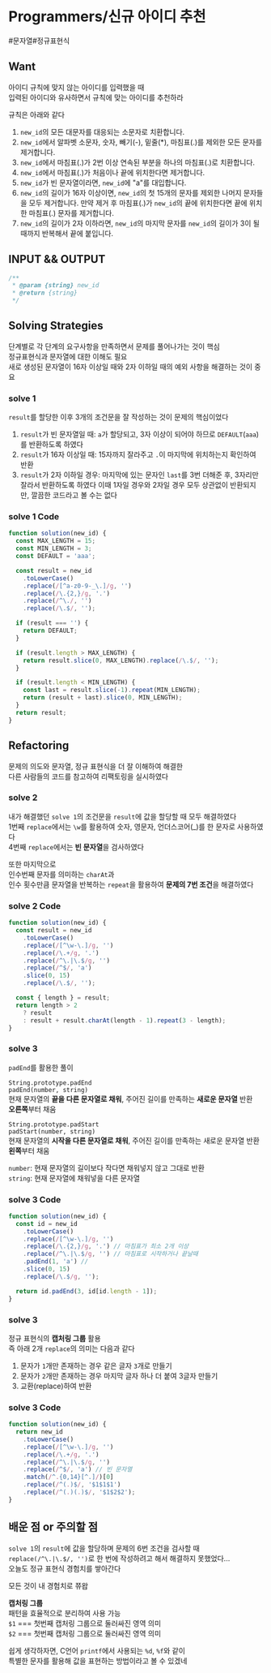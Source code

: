 # Programmers/신규 아이디 추천

#문자열#정규표현식

## Want

아이디 규칙에 맞지 않는 아이디를 입력했을 때  
입력된 아이디와 유사하면서 규칙에 맞는 아이디를 추천하라

규칙은 아래와 같다

1. `new_id`의 모든 대문자를 대응되는 소문자로 치환합니다.
2. `new_id`에서 알파벳 소문자, 숫자, 빼기(-), 밑줄(\*), 마침표(.)를 제외한 모든 문자를 제거합니다.
3. `new_id`에서 마침표(.)가 2번 이상 연속된 부분을 하나의 마침표(.)로 치환합니다.
4. `new_id`에서 마침표(.)가 처음이나 끝에 위치한다면 제거합니다.
5. `new_id`가 빈 문자열이라면, `new_id`에 "a"를 대입합니다.
6. `new_id`의 길이가 16자 이상이면, `new_id`의 첫 15개의 문자를 제외한 나머지 문자들을 모두 제거합니다.
   만약 제거 후 마침표(.)가 `new_id`의 끝에 위치한다면 끝에 위치한 마침표(.) 문자를 제거합니다.
7. `new_id`의 길이가 2자 이하라면, `new_id`의 마지막 문자를 `new_id`의 길이가 3이 될 때까지 반복해서 끝에 붙입니다.

## INPUT && OUTPUT

```js
/**
 * @param {string} new_id
 * @return {string}
 */
```

## Solving Strategies

단계별로 각 단계의 요구사항을 만족하면서 문제를 풀어나가는 것이 핵심  
정규표현식과 문자열에 대한 이해도 필요  
새로 생성된 문자열이 16자 이상일 때와 2자 이하일 때의 예외 사항을 해결하는 것이 중요

### solve 1

`result`를 할당한 이후 3개의 조건문을 잘 작성하는 것이 문제의 핵심이었다

1. `result`가 빈 문자열일 때: `a`가 할당되고, 3자 이상이 되어야 하므로 `DEFAULT`(`aaa`)를 반환하도록 하였다
2. `result`가 16자 이상일 때: 15자까지 잘라주고 `.`이 마지막에 위치하는지 확인하여 반환
3. `result`가 2자 이하일 경우: 마지막에 있는 문자인 `last`를 3번 더해준 후, 3자리만 잘라서 반환하도록 하였다
   이때 1자일 경우와 2자일 경우 모두 상관없이 반환되지만, 깔끔한 코드라고 볼 수는 없다

### solve 1 Code

```js
function solution(new_id) {
  const MAX_LENGTH = 15;
  const MIN_LENGTH = 3;
  const DEFAULT = 'aaa';

  const result = new_id
    .toLowerCase()
    .replace(/[^a-z0-9-_\.]/g, '')
    .replace(/\.{2,}/g, '.')
    .replace(/^\./, '')
    .replace(/\.$/, '');

  if (result === '') {
    return DEFAULT;
  }

  if (result.length > MAX_LENGTH) {
    return result.slice(0, MAX_LENGTH).replace(/\.$/, '');
  }

  if (result.length < MIN_LENGTH) {
    const last = result.slice(-1).repeat(MIN_LENGTH);
    return (result + last).slice(0, MIN_LENGTH);
  }
  return result;
}
```

## Refactoring

문제의 의도와 문자열, 정규 표현식을 더 잘 이해하여 해결한  
다른 사람들의 코드를 참고하여 리팩토링을 실시하였다

### solve 2

내가 해결했던 `solve 1`의 조건문을 `result`에 값을 할당할 때 모두 해결하였다  
1번째 `replace`에서는 `\w`를 활용하여 숫자, 영문자, 언더스코어(\_)를 한 문자로 사용하였다  
4번째 `replace`에서는 **빈 문자열**을 검사하였다

또한 마지막으로  
인수번째 문자를 의미하는 `charAt`과  
인수 횟수만큼 문자열을 반복하는 `repeat`을 활용하여 **문제의 7번 조건**을 해결하였다

### solve 2 Code

```js
function solution(new_id) {
  const result = new_id
    .toLowerCase()
    .replace(/[^\w-\.]/g, '')
    .replace(/\.+/g, '.')
    .replace(/^\.|\.$/g, '')
    .replace(/^$/, 'a')
    .slice(0, 15)
    .replace(/\.$/, '');

  const { length } = result;
  return length > 2
    ? result
    : result + result.charAt(length - 1).repeat(3 - length);
}
```

### solve 3

`padEnd`를 활용한 풀이

`String.prototype.padEnd`  
`padEnd(number, string)`  
현재 문자열의 **끝을 다른 문자열로 채워**, 주어진 길이를 만족하는 **새로운 문자열** 반환  
**오른쪽**부터 채움

`String.prototype.padStart`  
`padStart(number, string)`  
현재 문자열의 **시작을 다른 문자열로 채워**, 주어진 길이를 만족하는 새로운 문자열 반환  
**왼쪽**부터 채움

`number`: 현재 문자열의 길이보다 작다면 채워넣지 않고 그대로 반환  
`string`: 현재 문자열에 채워넣을 다른 문자열

### solve 3 Code

```js
function solution(new_id) {
  const id = new_id
    .toLowerCase()
    .replace(/[^\w-\.]/g, '')
    .replace(/\.{2,}/g, '.') // 마침표가 최소 2개 이상
    .replace(/^\.|\.$/g, '') // 마침표로 시작하거나 끝날때
    .padEnd(1, 'a') //
    .slice(0, 15)
    .replace(/\.$/g, '');

  return id.padEnd(3, id[id.length - 1]);
}
```

### solve 3

정규 표현식의 **캡처링 그룹** 활용  
즉 아래 2개 `replace`의 의미는 다음과 같다

1. 문자가 `1`개만 존재하는 경우 같은 글자 `3`개로 만들기
2. 문자가 `2`개만 존재하는 경우 마지막 글자 하나 더 붙여 3글자 만들기
3. 교환(replace)하여 반환

### solve 3 Code

```js
function solution(new_id) {
  return new_id
    .toLowerCase()
    .replace(/[^\w-\.]/g, '')
    .replace(/\.+/g, '.')
    .replace(/^\.|\.$/g, '')
    .replace(/^$/, 'a') // 빈 문자열
    .match(/^.{0,14}[^.]/)[0]
    .replace(/^(.)$/, '$1$1$1')
    .replace(/^(.)(.)$/, '$1$2$2');
}
```

## 배운 점 or 주의할 점

`solve 1`의 `result`에 값을 할당하며 문제의 6번 조건을 검사할 때  
`replace(/^\.|\.$/, '')`로 한 번에 작성하려고 해서 해결하지 못했었다...  
오늘도 정규 표현식 경험치를 쌓아간다

모든 것이 내 경험치로 쮸왑

**캡처링 그룹**  
패턴을 효율적으로 분리하여 사용 가능  
`$1` === 첫번째 캡처링 그룹으로 둘러싸진 영역 의미  
`$2` === 첫번째 캡처링 그룹으로 둘러싸진 영역 의미

쉽게 생각하자면, C언어 `printf`에서 사용되는 `%d`, `%f`와 같이  
특별한 문자를 활용해 값을 표현하는 방법이라고 볼 수 있겠네

